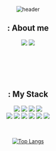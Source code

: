<div align="center"> 

![header](https://capsule-render.vercel.app/api?type=Cylinder&color=000000&height=150&section=header&text=Look%20at%20Me!&fontColor=ffffff&fontSize=70&animation=fadeIn&fontAlignY=55&desc=%20&descAlignY=62&descAlign=62)

## : About me
<a href="https://www.instagram.com/ramiee__l"><img src="https://img.shields.io/badge/Instagram-E4405F?style=flat-square&logo=Instagram&logoColor=white&link=https://www.instagram.com/ramiee__l"/></a>
<a href="https://www.instagram.com/ramiee__l"><img src="https://img.shields.io/badge/Blog-03C75A?style=flat-square&logo=Naver&logoColor=white&link=https://www.instagram.com/ramiee__l"/></a>
<br/><br/><br/><br/><br/><br/>



## : My Stack
<img src="https://img.shields.io/badge/Java-007396?style=flat-square&logo=Java&logoColor=white">
<img src="https://img.shields.io/badge/JavaScript-F7DF1E?style=flat-square&logo=JavaScript&logoColor=white">
<img src="https://img.shields.io/badge/HTML5-E34F26?style=flat-square&logo=HTML5&logoColor=white">
<img src="https://img.shields.io/badge/CSS3-1572B6?style=flat-square&logo=CSS3&logoColor=white"> <br>
<img src="https://img.shields.io/badge/Oracle-F80000?style=flat-square&logo=Oracle&logoColor=white"> 
<img src="https://img.shields.io/badge/Eclipse-2C2255?style=flat-square&logo=Eclipse%20IDE&logoColor=white">
<img src="https://img.shields.io/badge/Spring-6DB33F?style=flat-square&logo=Spring&logoColor=white">
<img src="https://img.shields.io/badge/VSCode-007ACC?style=flat-square&logo=VisualStudioCode&logoColor=white">
<img src="https://img.shields.io/badge/github-181717?style=flat-square&logo=github&logoColor=white">
<img src="https://img.shields.io/badge/SourceTree-0057E3?style=flat-square&logo=SourceTree&logoColor=white">
 
   <br/>
   <br/>
 
  <br/>
  
[![Top Langs](https://github-readme-stats.vercel.app/api/top-langs/?username=lbr410&layout=compact)](https://github.com/anuraghazra/github-readme-stats)
</div>
